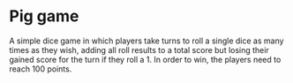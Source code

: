# Pig game

A simple dice game in which players take turns to roll a single dice as many times as they wish, adding all roll results to a total score but losing their gained score for the turn if they roll a 1. In order to win, the players need to reach 100 points.
